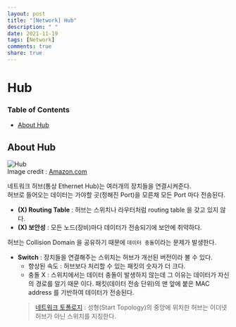 ```yaml
---
layout: post
title: "[Network] Hub"
description: " "
date: 2021-11-19
tags: [Network]
comments: true
share: true
---
```


# Hub

### Table of Contents
* [About Hub](#about-hub)

## About Hub
![Hub](https://user-images.githubusercontent.com/48475824/120174748-669a0f00-c240-11eb-94e5-086ad11b2a38.png)  
Image credit : [Amazon.com](https://www.amazon.com/NETGEAR-5-Port-Gigabit-Ethernet-Unmanaged/dp/B07S98YLHM/ref=sr_1_3?dchild=1&keywords=ethernet+hub&qid=1622455876&sr=8-3)

네트워크 허브(통상 Ethernet Hub)는 여러개의 장치들을 연결시켜준다.  
허브로 들어오는 데이터는 가야할 곳(정해진 Port)을 모른채 모든 Port 마다 전송된다.  
- **(X) Routing Table** : 허브는 스위치나 라우터처럼 routing table 을 갖고 있지 않다.
- **(X) 보안성** : 모든 노드(장비)마다 데이터가 전송되기에 보안에 취약하다.

허브는 Collision Domain 을 공유하기 때문에 `데이터 충돌`이라는 문제가 발생한다.  
- **Switch** : 장치들을 연결해주는 스위치는 허브가 개선된 버전이라 볼 수 있다.  
  - 향상된 속도 : 허브보다 처리할 수 있는 패킷의 숫자가 더 크다.
  - 충돌 X : 스위치에서는 데이터 충돌이 발생하지 않는데 그 이유는 데이터가 자신의 경로를 알기 때문 이다. 패킷(데이터 전송 단위)의 맨 앞에 붙은 MAC address 를 기반하여 데이터가 전송된다.  
  > [네트워크 토폴로지](https://github.com/8luebottle/TIL/blob/master/Network/network_topology.md) : 성형(Start Topology)의 중앙에 위치한 허브는 이더넷 허브가 아닌 스위치를 지칭한다.
